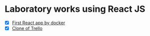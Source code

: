# Laboratory works using React JS

 - [x] [First React app by docker](hello-world-by-React-JS/)
 - [x] [Clone of Trello](clone-of-Trello/)
